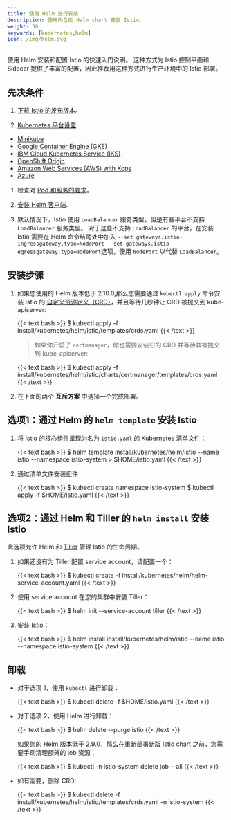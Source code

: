 ```yaml
---
title: 使用 Helm 进行安装
description: 使用内含的 Helm chart 安装 Istio。
weight: 30
keywords: [kubernetes,helm]
icon: /img/helm.svg
---
```


使用 Helm 安装和配置 Istio 的快速入门说明。
这种方式为 Istio 控制平面和 Sidecar 提供了丰富的配置，因此推荐用这种方式进行生产环境中的 Istio 部署。

## 先决条件

1. [下载 Istio 的发布版本](/zh/docs/setup/kubernetes/download-release/)。

1. [Kubernetes 平台设置](/zh/docs/setup/kubernetes/platform-setup/):
  * [Minikube](/zh/docs/setup/kubernetes/platform-setup/minikube/)
  * [Google Container Engine (GKE)](/zh/docs/setup/kubernetes/platform-setup/gke/)
  * [IBM Cloud Kubernetes Service (IKS)](/zh/docs/setup/kubernetes/platform-setup/ibm/)
  * [OpenShift Origin](/docs/setup/kubernetes/platform-setup/openshift/)
  * [Amazon Web Services (AWS) with Kops](/zh/docs/setup/kubernetes/platform-setup/aws/)
  * [Azure](/zh/docs/setup/kubernetes/platform-setup/azure/)

1. 检查对 [Pod 和服务的要求](/zh/docs/setup/kubernetes/spec-requirements/)。

1. [安装 Helm 客户端](https://docs.helm.sh/using_helm/).

1. 默认情况下，Istio 使用 `LoadBalancer` 服务类型，但是有些平台不支持 `LoadBalancer` 服务类型。
   对于这些不支持 `LoadBalancer` 的平台，在安装 Istio 需要在 Helm 命令结尾处中加入 `--set gateways.istio-ingressgateway.type=NodePort --set gateways.istio-egressgateway.type=NodePort`选项，使用 `NodePort` 以代替 `LoadBalancer`。

## 安装步骤

1. 如果您使用的 Helm 版本低于 2.10.0,那么您需要通过 `kubectl apply` 命令安装 Istio 的 [自定义资源定义（CRD）](https://kubernetes.io/docs/concepts/extend-kubernetes/api-extension/custom-resources/#customresourcedefinitions)，并且等待几秒钟让 CRD 被提交到 kube-apiserver:

    {{< text bash >}}
    $ kubectl apply -f install/kubernetes/helm/istio/templates/crds.yaml
    {{< /text >}}

    > 如果你开启了 `certmanager`，你也需要安装它的 CRD 并等待其被提交到 kube-apiserver:

    {{< text bash >}}
    $ kubectl apply -f install/kubernetes/helm/istio/charts/certmanager/templates/crds.yaml
    {{< /text >}}

1. 在下面的两个 **互斥方案** 中选择一个完成部署。

## 选项1：通过 Helm 的 `helm template` 安装 Istio

1. 将 Istio 的核心组件呈现为名为 `istio.yaml` 的 Kubernetes 清单文件：

    {{< text bash >}}
    $ helm template install/kubernetes/helm/istio --name istio --namespace istio-system > $HOME/istio.yaml
    {{< /text >}}

1. 通过清单文件安装组件

    {{< text bash >}}
    $ kubectl create namespace istio-system
    $ kubectl apply -f $HOME/istio.yaml
    {{< /text >}}

## 选项2：通过 Helm 和 Tiller 的 `helm install` 安装 Istio

此选项允许 Helm 和 [Tiller](https://github.com/kubernetes/helm/blob/master/docs/architecture.md#components) 管理 Istio 的生命周期。


1. 如果还没有为 Tiller 配置 service account，请配置一个：

    {{< text bash >}}
    $ kubectl create -f install/kubernetes/helm/helm-service-account.yaml
    {{< /text >}}

1. 使用 service account 在您的集群中安装 Tiller：

    {{< text bash >}}
    $ helm init --service-account tiller
    {{< /text >}}

1. 安装 Istio：

    {{< text bash >}}
    $ helm install install/kubernetes/helm/istio --name istio --namespace istio-system
    {{< /text >}}

## 卸载

* 对于选项 1，使用 `kubectl` 进行卸载：

    {{< text bash >}}
    $ kubectl delete -f $HOME/istio.yaml
    {{< /text >}}

* 对于选项 2，使用 Helm 进行卸载：


    {{< text bash >}}
    $ helm delete --purge istio
    {{< /text >}}

    如果您的 Helm 版本低于 2.9.0，那么在重新部署新版 Istio chart 之前，您需要手动清理额外的 job 资源：

    {{< text bash >}}
    $ kubectl -n istio-system delete job --all
    {{< /text >}}

* 如有需要，删除 CRD:

    {{< text bash >}}
    $ kubectl delete -f install/kubernetes/helm/istio/templates/crds.yaml -n istio-system
    {{< /text >}}

